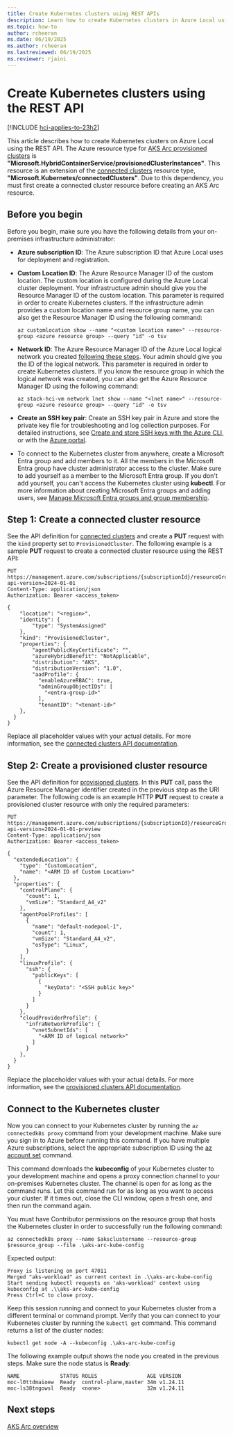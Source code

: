 ```yaml
---
title: Create Kubernetes clusters using REST APIs
description: Learn how to create Kubernetes clusters in Azure Local using REST API for the Hybrid Container Service.
ms.topic: how-to
author: rcheeran
ms.date: 06/19/2025
ms.author: rcheeran 
ms.lastreviewed: 06/19/2025
ms.reviewer: rjaini
---
```


# Create Kubernetes clusters using the REST API

[!INCLUDE [hci-applies-to-23h2](includes/hci-applies-to-23h2.md)]

This article describes how to create Kubernetes clusters on Azure Local using the REST API. The Azure resource type for [AKS Arc provisioned clusters](/azure/templates/microsoft.hybridcontainerservice/provisionedclusterinstances?pivots=deployment-language-arm-template) is **"Microsoft.HybridContainerService/provisionedClusterInstances"**. This resource is an extension of the [connected clusters](/azure/templates/microsoft.kubernetes/connectedclusters?pivots=deployment-language-arm-template) resource type, **"Microsoft.Kubernetes/connectedClusters"**. Due to this dependency, you must first create a connected cluster resource before creating an AKS Arc resource.

## Before you begin

Before you begin, make sure you have the following details from your on-premises infrastructure administrator:

- **Azure subscription ID**: The Azure subscription ID that Azure Local uses for deployment and registration.
- **Custom Location ID**: The Azure Resource Manager ID of the custom location. The custom location is configured during the Azure Local cluster deployment. Your infrastructure admin should give you the Resource Manager ID of the custom location. This parameter is required in order to create Kubernetes clusters. If the infrastructure admin provides a custom location name and resource group name, you can also get the Resource Manager ID using the following command:

  ```azurecli
  az customlocation show --name "<custom location name>" --resource-group <azure resource group> --query "id" -o tsv
  ```
  
- **Network ID**: The Azure Resource Manager ID of the Azure Local logical network you created [following these steps](aks-networks.md). Your admin should give you the ID of the logical network. This parameter is required in order to create Kubernetes clusters. If you know the resource group in which the logical network was created, you can also get the Azure Resource Manager ID using the following command:

  ```azurecli
  az stack-hci-vm network lnet show --name "<lnet name>" --resource-group <azure resource group> --query "id" -o tsv
  ```
  
- **Create an SSH key pair**: Create an SSH key pair in Azure and store the private key file for troubleshooting and log collection purposes. For detailed instructions, see [Create and store SSH keys with the Azure CLI](/azure/virtual-machines/ssh-keys-azure-cli), or with the [Azure portal](/azure/virtual-machines/ssh-keys-portal).
- To connect to the Kubernetes cluster from anywhere, create a Microsoft Entra group and add members to it. All the members in the Microsoft Entra group have cluster administrator access to the cluster. Make sure to add yourself as a member to the Microsoft Entra group. If you don't add yourself, you can't access the Kubernetes cluster using **kubectl**. For more information about creating Microsoft Entra groups and adding users, see [Manage Microsoft Entra groups and group membership](/entra/fundamentals/how-to-manage-groups).

## Step 1: Create a connected cluster resource

See the API definition for [connected clusters](/rest/api/hybridkubernetes/connected-cluster/create) and create a **PUT** request with the `kind` property set to `ProvisionedCluster`. The following example is a sample **PUT** request to create a connected cluster resource using the REST API:

```http
PUT https://management.azure.com/subscriptions/{subscriptionId}/resourceGroups/{resourceGroupName}/providers/Microsoft.Kubernetes/connectedClusters/{connectedClusterName}?api-version=2024-01-01
Content-Type: application/json
Authorization: Bearer <access_token>

{
    "location": "<region>",
    "identity": {
        "type": "SystemAssigned"
    },
    "kind": "ProvisionedCluster",
    "properties": {
        "agentPublicKeyCertificate": "",
        "azureHybridBenefit": "NotApplicable",
        "distribution": "AKS",
        "distributionVersion": "1.0",
        "aadProfile": {
          "enableAzureRBAC": true,
          "adminGroupObjectIDs": [
            "<entra-group-id>"
          ],
          "tenantID": "<tenant-id>"
    },
  }
}
```

Replace all placeholder values with your actual details. For more information, see the [connected clusters API documentation](/rest/api/hybridkubernetes/connected-cluster/create).

## Step 2: Create a provisioned cluster resource

See the API definition for [provisioned clusters](/rest/api/hybridcontainer/provisioned-cluster-instances/create-or-update). In this **PUT** call, pass the Azure Resource Manager identifier created in the previous step as the URI parameter. The following code is an example HTTP **PUT** request to create a provisioned cluster resource with only the required parameters:

```http
PUT https://management.azure.com/subscriptions/{subscriptionId}/resourceGroups/{resourceGroupName}/providers/Microsoft.HybridContainerService/provisionedClusterInstances/{clusterName}?api-version=2024-01-01-preview
Content-Type: application/json
Authorization: Bearer <access_token>

{
  "extendedLocation": {
    "type": "CustomLocation",
    "name": "<ARM ID of Custom Location>"
  },
  "properties": {
    "controlPlane": {
      "count": 1,
      "vmSize": "Standard_A4_v2"
    },
    "agentPoolProfiles": [
      {
        "name": "default-nodepool-1",
        "count": 1,
        "vmSize": "Standard_A4_v2",
        "osType": "Linux",
      }
    ],
    "linuxProfile": {
      "ssh": {
        "publicKeys": [
          {
            "keyData": "<SSH public key>"
          }
        ]
      }
    },
    "cloudProviderProfile": {
      "infraNetworkProfile": {
        "vnetSubnetIds": [
          "<ARM ID of logical network>"
        ]
      }
    },
  }
}

```

Replace the placeholder values with your actual details. For more information, see the [provisioned clusters API documentation](/rest/api/hybridcontainer/provisioned-cluster-instances/create-or-update).

## Connect to the Kubernetes cluster

Now you can connect to your Kubernetes cluster by running the `az connectedk8s proxy` command from your development machine. Make sure you sign in to Azure before running this command. If you have multiple Azure subscriptions, select the appropriate subscription ID using the [az account set](/cli/azure/account#az-account-set) command.

This command downloads the **kubeconfig** of your Kubernetes cluster to your development machine and opens a proxy connection channel to your on-premises Kubernetes cluster. The channel is open for as long as the command runs. Let this command run for as long as you want to access your cluster. If it times out, close the CLI window, open a fresh one, and then run the command again.

You must have Contributor permissions on the resource group that hosts the Kubernetes cluster in order to successfully run the following command:

```azurecli
az connectedk8s proxy --name $aksclustername --resource-group $resource_group --file .\aks-arc-kube-config
```

Expected output:

```output
Proxy is listening on port 47011
Merged "aks-workload" as current context in .\\aks-arc-kube-config
Start sending kubectl requests on 'aks-workload' context using
kubeconfig at .\\aks-arc-kube-config
Press Ctrl+C to close proxy.
```

Keep this session running and connect to your Kubernetes cluster from a different terminal or command prompt. Verify that you can connect to your Kubernetes cluster by running the `kubectl get` command. This command returns a list of the cluster nodes:

```azurecli
kubectl get node -A --kubeconfig .\aks-arc-kube-config
```

The following example output shows the node you created in the previous steps. Make sure the node status is **Ready**:

```output
NAME             STATUS ROLES                AGE VERSION
moc-l0ttdmaioew  Ready  control-plane,master 34m v1.24.11
moc-ls38tngowsl  Ready  <none>               32m v1.24.11
```

## Next steps

[AKS Arc overview](overview.md)
